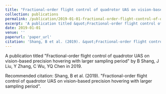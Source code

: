 ```yaml
---
title: "Fractional-order flight control of quadrotor UAS on vision-based precision hovering with larger sampling period"
collection: publications
permalink: /publication/2019-01-01-fractional-order-flight-control-of-quadrotor-uas-on-visio
excerpt: 'A publication titled &quot;Fractional-order flight control of quadrotor UAS on vision-based precision hovering with larger sampling period&quot; by B Shang, J Liu, Y Zhang, C Wu, YQ Chen in 2019.'
date: 2019-01-01
venue: ''
paperurl: 'paper_url'
citation: 'Shang, B et al. (2019). &quot;Fractional-order flight control of quadrotor UAS on vision-based precision hovering with larger sampling period&quot;.'
---
```



A publication titled &quot;Fractional-order flight control of quadrotor UAS on vision-based precision hovering with larger sampling period&quot; by B Shang, J Liu, Y Zhang, C Wu, YQ Chen in 2019.

Recommended citation: Shang, B et al. (2019). "Fractional-order flight control of quadrotor UAS on vision-based precision hovering with larger sampling period".